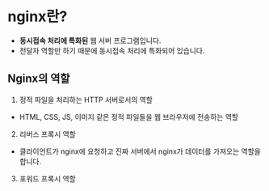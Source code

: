 # nginx란?

- **동시접속 처리에 특화된** 웹 서버 프로그램입니다.
- 전달자 역할만 하기 때문에 동시접속 처리에 특화되어 있습니다.

## Nginx의 역할

1. 정적 파일을 처리하는 HTTP 서버로서의 역할
  - HTML, CSS, JS, 이미지 같은 정적 파일들을 웹 브라우저에 전송하는 역할
2. 리버스 프록시 역할
  - 클라이언트가 nginx에 요청하고 진짜 서버에서 nginx가 데이터를 가져오는 역할을 합니다.
3. 포워드 프록시 역할